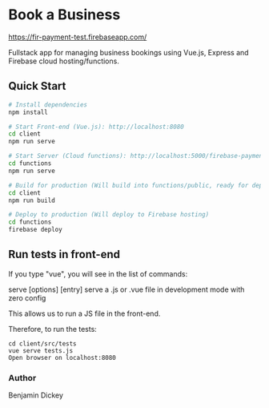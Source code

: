 # Book a Business

https://fir-payment-test.firebaseapp.com/

Fullstack app for managing business bookings using Vue.js, Express and Firebase cloud hosting/functions.


## Quick Start

```bash
# Install dependencies
npm install

# Start Front-end (Vue.js): http://localhost:8080
cd client
npm run serve

# Start Server (Cloud functions): http://localhost:5000/firebase-payment-test/us-central1/app
cd functions
npm run serve

# Build for production (Will build into functions/public, ready for deployment)
cd client
npm run build

# Deploy to production (Will deploy to Firebase hosting)
cd functions
firebase deploy
```

## Run tests in front-end

If you type "vue", you will see in the list of commands:

  serve [options] [entry]                    serve a .js or .vue file in development mode with zero config

This allows us to run a JS file in the front-end.

Therefore, to run the tests:

```
cd client/src/tests
vue serve tests.js
Open browser on localhost:8080
```

### Author

Benjamin Dickey
